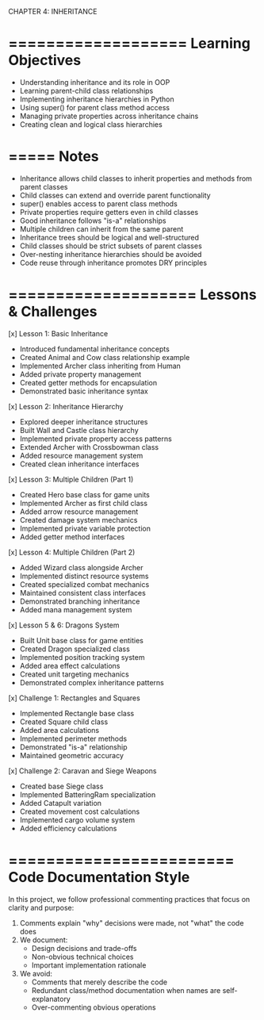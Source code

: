CHAPTER 4: INHERITANCE

===================
Learning Objectives
===================
- Understanding inheritance and its role in OOP
- Learning parent-child class relationships
- Implementing inheritance hierarchies in Python
- Using super() for parent class method access
- Managing private properties across inheritance chains
- Creating clean and logical class hierarchies

=====
Notes
=====
- Inheritance allows child classes to inherit properties and methods from parent classes
- Child classes can extend and override parent functionality
- super() enables access to parent class methods
- Private properties require getters even in child classes
- Good inheritance follows "is-a" relationships
- Multiple children can inherit from the same parent
- Inheritance trees should be logical and well-structured
- Child classes should be strict subsets of parent classes
- Over-nesting inheritance hierarchies should be avoided
- Code reuse through inheritance promotes DRY principles

====================
Lessons & Challenges
====================
[x] Lesson 1: Basic Inheritance
  - Introduced fundamental inheritance concepts
  - Created Animal and Cow class relationship example
  - Implemented Archer class inheriting from Human
  - Added private property management
  - Created getter methods for encapsulation
  - Demonstrated basic inheritance syntax

[x] Lesson 2: Inheritance Hierarchy
  - Explored deeper inheritance structures
  - Built Wall and Castle class hierarchy
  - Implemented private property access patterns
  - Extended Archer with Crossbowman class
  - Added resource management system
  - Created clean inheritance interfaces

[x] Lesson 3: Multiple Children (Part 1)
  - Created Hero base class for game units
  - Implemented Archer as first child class
  - Added arrow resource management
  - Created damage system mechanics
  - Implemented private variable protection
  - Added getter method interfaces

[x] Lesson 4: Multiple Children (Part 2)
  - Added Wizard class alongside Archer
  - Implemented distinct resource systems
  - Created specialized combat mechanics
  - Maintained consistent class interfaces
  - Demonstrated branching inheritance
  - Added mana management system

[x] Lesson 5 & 6: Dragons System
  - Built Unit base class for game entities
  - Created Dragon specialized class
  - Implemented position tracking system
  - Added area effect calculations
  - Created unit targeting mechanics
  - Demonstrated complex inheritance patterns

[x] Challenge 1: Rectangles and Squares
  - Implemented Rectangle base class
  - Created Square child class
  - Added area calculations
  - Implemented perimeter methods
  - Demonstrated "is-a" relationship
  - Maintained geometric accuracy

[x] Challenge 2: Caravan and Siege Weapons
  - Created base Siege class
  - Implemented BatteringRam specialization
  - Added Catapult variation
  - Created movement cost calculations
  - Implemented cargo volume system
  - Added efficiency calculations

========================
Code Documentation Style
========================
In this project, we follow professional commenting practices that focus on clarity and purpose:

1. Comments explain "why" decisions were made, not "what" the code does
2. We document:
   - Design decisions and trade-offs
   - Non-obvious technical choices
   - Important implementation rationale
3. We avoid:
   - Comments that merely describe the code
   - Redundant class/method documentation when names are self-explanatory
   - Over-commenting obvious operations 